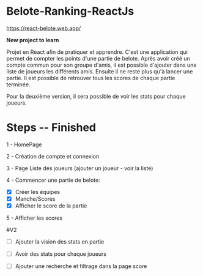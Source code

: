 # Belote-Ranking-ReactJs

https://react-belote.web.app/

**New project to learn**

Projet en React afin de pratiquer et apprendre.
C'est une application qui permet de compter les points d'une partie de belote.
Après avoir créé un compte commun pour son groupe d'amis, il est possible d'ajouter dans une liste de joueurs les différents amis.
Ensuite il ne reste plus qu'à lancer une partie.
Il est possible de retrouver tous les scores de chaque partie terminée.

Pour la deuxième version, il sera possible de voir les stats pour chaque joueurs.


# Steps -- Finished

1 - HomePage

2 - Création de compte et connexion

3 - Page Liste des joueurs (ajouter un joueur - voir la liste)

4 - Commencer une partie de belote: 
- [x] Créer les équipes
- [x] Manche/Scores
- [x] Afficher le score de la partie

5 - Afficher les scores

#V2

- [ ] Ajouter la vision des stats en partie
- [ ] Avoir des stats pour chaque joueurs
- [ ] Ajouter une recherche et filtrage dans la page score

